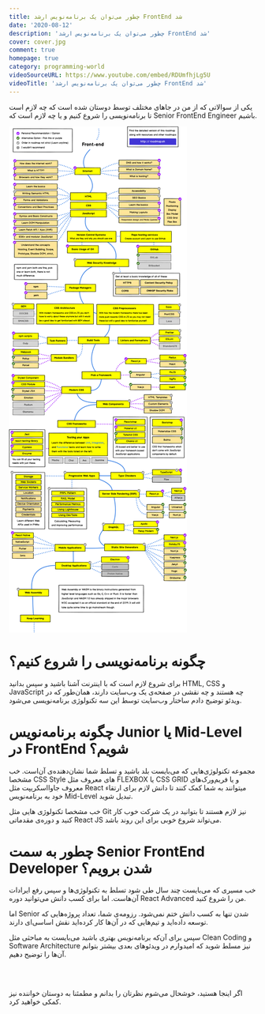 ```yaml
---
title: چطور می‌توان یک برنامه‌نویس ارشد FrontEnd شد
date: '2020-08-12'
description: 'چطور می‌توان یک برنامه‌نویس ارشد FrontEnd شد'
cover: cover.jpg
comment: true
homepage: true
category: programming-world
videoSourceURL: https://www.youtube.com/embed/RDUmfhjLg5U
videoTitle: 'چطور می‌توان یک برنامه‌نویس ارشد FrontEnd شد'
---
```


یکی از سوالاتی که از من در جاهای مختلف توسط دوستان شده است که چه لازم است تا برنامه‌نویسی را شروع کنیم و یا چه لازم است که Senior FrontEnd Engineer باشیم.

![alt text](frontend.png 'چطور می‌توان یک برنامه‌نویس ارشد FrontEnd شد')

# چگونه برنامه‌نویسی را شروع کنیم؟

برای شروع لازم است که با اینترنت آشنا باشید و سپس بدانید HTML, CSS و JavaScript چه هستند و چه نقشی در صفحه‌ی یک وب‌سایت دارند، همان‌طور که در ویدئو توضیح دادم ساختار وب‌سایت توسط این سه تکنولوژی برنامه‌نویسی می‌شود.

# چگونه برنامه‌نویس Junior یا Mid-Level در FrontEnd شویم؟

مجموعه‌ تکنولوژی‌هایی که می‌بایست بلد باشید و تسلط شما نشان‌دهنده‌ی آن‌است. خب مشخصا CSS Style های معروف مثل FLEXBOX یا CSS GRID و یا فریم‌ورک‌های معروف جاوااسکریپت مثل React میتوانند به شما کمک کنند تا دانش لازم برای ارتقاء خود به برنامه‌نویس Mid-Level تبدیل شوید.

خب مشخصا تکنولوژی هایی مثل Git نیز لازم هستند تا بتوانید در یک شرکت خوب کار کنید و دوره‌ی مقدماتی React JS می‌تواند شروع خوبی برای این روند باشد.

# چطور به سمت Senior FrontEnd Developer شدن برویم؟

خب مسیری که می‌بایست چند سال طی ‌شود تسلط به تکنولوژی‌ها و سپس رفع ایرادات آن‌هاست. اما برای کسب دانش می‌توانید دوره React Advanced من را شروع کنید.

اما Senior شدن تنها به کسب دانش ختم نمی‌شود. رزومه‌ی شما، تعداد پروژه‌هایی که توسعه‌ داده‌اید و تیم‌هایی که در آن‌ها کار کرده‌اید نقش اساسی‌ای دارند.

سپس برای آن‌که برنامه‌نویس بهتری باشید می‌بایست به مباحثی مثل Clean Coding و Software Architecture نیز مسلط شوید که امیدوارم در ویدئو‌های بعدی بیشتر بتوانم آن‌ها را توضیح دهیم.

<br/><br/>

اگر اینجا‌ هستید، خوشحال می‌شوم نظرتان را بدانم و مطمئنا به دوستان خواننده نیز کمکی خواهید کرد.
